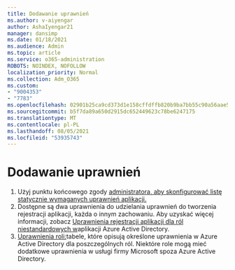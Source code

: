 ```yaml
---
title: Dodawanie uprawnień
ms.author: v-aiyengar
author: AshaIyengar21
manager: dansimp
ms.date: 01/18/2021
ms.audience: Admin
ms.topic: article
ms.service: o365-administration
ROBOTS: NOINDEX, NOFOLLOW
localization_priority: Normal
ms.collection: Adm_O365
ms.custom:
- "9004353"
- "7783"
ms.openlocfilehash: 02901b25ca9cd373d1e158cffdffb820b9ba7bb55c90a56aae57807a2e932192
ms.sourcegitcommit: b5f7da89a650d2915dc652449623c78be6247175
ms.translationtype: MT
ms.contentlocale: pl-PL
ms.lasthandoff: 08/05/2021
ms.locfileid: "53935743"
---
```

# <a name="add-permissions"></a>Dodawanie uprawnień

1. Użyj punktu końcowego zgody [administratora, aby skonfigurować listę statycznie wymaganych uprawnień aplikacji.](https://docs.microsoft.com/azure/active-directory/develop/v2-permissions-and-consent#to-configure-the-list-of-statically-requested-permissions-for-an-application)
1. Dostępne są dwa uprawnienia do udzielania uprawnień do tworzenia rejestracji aplikacji, każda o innym zachowaniu. Aby uzyskać więcej informacji, zobacz [Uprawnienia rejestracji aplikacji dla ról niestandardowych w](https://docs.microsoft.com/azure/active-directory/roles/custom-available-permissions)aplikacji Azure Active Directory.
1. [Uprawnienia roli:](https://docs.microsoft.com/azure/active-directory/roles/permissions-reference#role-permissions)tabele, które opisują określone uprawnienia w Azure Active Directory dla poszczególnych ról. Niektóre role mogą mieć dodatkowe uprawnienia w usługi firmy Microsoft spoza Azure Active Directory.
